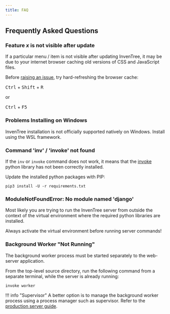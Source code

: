 ```yaml
---
title: FAQ
---
```


## Frequently Asked Questions

### Feature *x* is not visible after update

If a particular menu / item is not visible after updating InvenTree, it may be due to your internet browser caching old versions of CSS and JavaScript files.

Before [raising an issue](https://github.com/inventree/inventree/issues), try hard-refreshing the browser cache:

<kbd>Ctrl</kbd> + <kbd>Shift</kbd> + <kbd>R</kbd>

or

<kbd>Ctrl</kbd> + <kbd>F5</kbd>

### Problems Installing on Windows

InvenTree installation is not officially supported natively on Windows. Install using the WSL framework.

### Command 'inv' / 'invoke' not found

If the `inv` or `invoke` command does not work, it means that the [invoke](https://pypi.org/project/invoke/) python library has not been correctly installed. 

Update the installed python packages with PIP:

```
pip3 install -U -r requirements.txt
```

### ModuleNotFoundError: No module named 'django'

Most likely you are trying to run the InvenTree server from outside the context of the virtual environment where the required python libraries are installed.

Always activate the virtual environment before running server commands!

### Background Worker "Not Running"

The background worker process must be started separately to the web-server application.

From the top-level source directory, run the following command from a separate terminal, while the server is already running:

```
invoke worker
```

!!! info "Supervisor"
    A better option is to manage the background worker process using a process manager such as supervisor. Refer to the [production server guide](./start/production.md).
